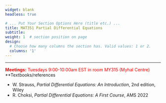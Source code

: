 ```yaml
---
widget: blank
headless: true

# ... Put Your Section Options Here (title etc.) ...
title: MAT351 Partial Differential Equations
subtitle: 
weight: 1  # section position on page
design:
  # Choose how many columns the section has. Valid values: 1 or 2.
  columns: '1'
---
```


     
---
<span style="color:red">**Meetings:** Tuesdays 9:00-10:00am EST in room MY315 (Myhal Centre)</span><br>
**Textbooks/references
- W. Strauss, *Partial Differential Equations: An Introduction*, 2nd edition, Wiley
- R. Choksi, *Partial Differential Equations: A First Course*, AMS 2022

